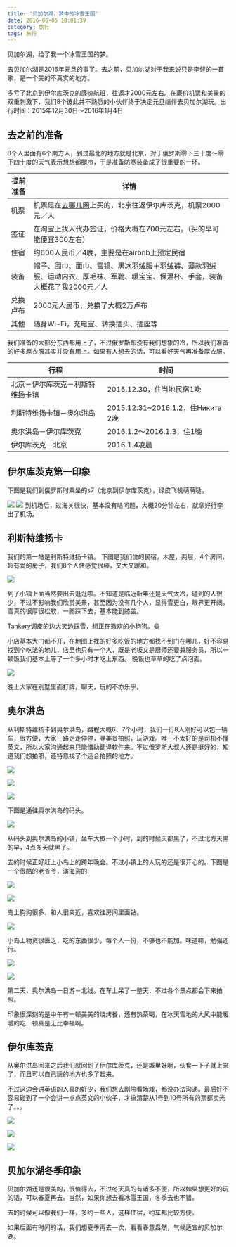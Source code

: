 ```yaml
---
title: '贝加尔湖，梦中的冰雪王国'
date: 2016-06-05 18:01:39
category: 旅行
tags: 旅行
---
```


贝加尔湖，给了我一个冰雪王国的梦。

去贝加尔湖是2016年元旦的事了。去之前，贝加尔湖对于我来说只是李健的一首歌，是一个美的不真实的地方。

多亏了北京到伊尔库茨克的廉价航班，往返才2000元左右。在廉价机票和美景的双重刺激下，我们8个彼此并不熟悉的小伙伴终于决定元旦结伴去贝加尔湖玩。出行时间：2015年12月30日～2016年1月4日

## 去之前的准备
8个人里面有6个南方人，到过最北的地方就是北京，对于俄罗斯零下三十度～零下四十度的天气表示想想都腿冷，于是准备防寒装备成了很重要的一环。

提前准备 | 详情
--------- | -------------
机票 | 机票是在[去哪儿网](http://flight.qunar.com)上买的，北京往返伊尔库茨克，机票2000元／人
签证 | 在淘宝上找人代办签证，价格大概在700元左右。（买的早可能便宜300左右）
住宿 | 约600人民币／4晚，主要是在airbnb上预定民宿
装备 | 帽子、围巾、面巾、雪镜、黑冰羽绒服＋羽绒裤、薄款羽绒服、运动内衣、厚毛袜、军靴、暖宝宝、保温杯、手套，装备大概花了我2000元／人
兑换卢布 | 2000元人民币，兑换了大概2万卢布
其他 | 随身Wi-Fi，充电宝、转换插头、插座等

我们准备的大部分东西都用上了，不过俄罗斯却没有我们想象的冷，所以我们准备的好多厚衣服其实并没有用上。如果有人想去的话，可以看好天气再准备厚衣服。

行程 | 时间
--------- | -------------
北京－伊尔库茨克－利斯特维扬卡镇 | 2015.12.30，住当地民宿1晚
利斯特维扬卡镇－奥尔洪岛 | 2015.12.31~2016.1.2，住Никита 2晚
奥尔洪岛－伊尔库茨克 | 2016.1.2～2016.1.3，住1晚
伊尔库茨克－北京 | 2016.1.4凌晨


## 伊尔库茨克第一印象
下图是我们到俄罗斯时乘坐的s7（北京到伊尔库茨克），绿皮飞机萌萌哒。

![](http://o7i9sckjd.bkt.clouddn.com/static/images/Lake-Baikal-the-dream-of-winter/1.jpg)
![](http://o7i9sckjd.bkt.clouddn.com/static/images/Lake-Baikal-the-dream-of-winter/1-1.jpg)
到机场后，过海关很快，基本没有啥问题，大概20分钟左右，就拿好行李出了机场。

## 利斯特维扬卡

我们的第一站是利斯特维扬卡镇。
下图是我们住的民宿，木屋，两层，4个房间，超有爱的房子，我们8个人住感觉很棒，又大又暖和。

![](http://o7i9sckjd.bkt.clouddn.com/static/images/Lake-Baikal-the-dream-of-winter/2-1.jpg)

到了小镇上面当然要出去逛逛啦。不知道是临近新年还是天气太冷，碰到的人很少，不过不影响我们欣赏美景，甚至因为没有几个人，显得雪更白，眼界更开阔。雪真的很厚很松软，一脚踩下去，基本能到膝盖。

Tankery调皮的边大笑边踩雪，想正在撒欢的小狗狗。😄

小店基本大门都不开，在地图上找的好多吃饭的地方都找不到门在哪儿，好不容易找到个吃法的地儿，店里也只有一个人，既是老板又是厨师还要兼服务员，所以一顿饭我们基本上等了一个多小时才吃上东西。
晚饭也草草的吃了点泡面。

![](http://o7i9sckjd.bkt.clouddn.com/static/images/Lake-Baikal-the-dream-of-winter/3.JPG)

晚上大家在别墅里面打牌，聊天，玩的不亦乐乎。

## 奥尔洪岛

从利斯特维扬卡到奥尔洪岛，路程大概6、7个小时，我们一行8人刚好可以包一辆车，很方便，大家一路走走停停，寻美景拍照，玩游戏。唯一不太好的是司机不懂英文，所以大家沟通起来只能借助翻译软件来。不过俄罗斯大叔人还是挺好的，知道我们想拍照，还特意找了个适合拍照的地方。

![](http://o7i9sckjd.bkt.clouddn.com/static/images/Lake-Baikal-the-dream-of-winter/4.JPG)

![](http://o7i9sckjd.bkt.clouddn.com/static/images/Lake-Baikal-the-dream-of-winter/14.jpg)

![](http://o7i9sckjd.bkt.clouddn.com/static/images/Lake-Baikal-the-dream-of-winter/5.JPG)

下图是通往奥尔洪岛的码头。

![](http://o7i9sckjd.bkt.clouddn.com/static/images/Lake-Baikal-the-dream-of-winter/9.JPG)

从码头到奥尔洪岛的小镇，坐车大概一个小时，到的时候天都黑了，不过北方天黑的早，4点多天就黑了。

去的时候正好赶上小岛上的跨年晚会。不过小镇上的人玩的还是很开心的。下图是一个很酷的老爷爷，演海盗的

![](http://o7i9sckjd.bkt.clouddn.com/static/images/Lake-Baikal-the-dream-of-winter/10.JPG)


![](http://o7i9sckjd.bkt.clouddn.com/static/images/Lake-Baikal-the-dream-of-winter/13.jpg)

岛上狗狗很多，和人很亲近，喜欢往房间里面钻。

![](http://o7i9sckjd.bkt.clouddn.com/static/images/Lake-Baikal-the-dream-of-winter/12.jpg)

小岛上物资很匮乏，吃的东西很少，每个人一份，不够也不能加。味道嘛，勉强还行。

![](http://o7i9sckjd.bkt.clouddn.com/static/images/Lake-Baikal-the-dream-of-winter/18.JPG)

![](http://o7i9sckjd.bkt.clouddn.com/static/images/Lake-Baikal-the-dream-of-winter/16.JPG)

第二天，奥尔洪岛一日游－北线。在车上呆了一整天，不过各个景点都会下来拍照。

印象很深刻的是中午有一顿美美的烧烤餐，还有热茶喝，在冰天雪地的大风中能暖暖的吃一顿真是无比幸福啊。

## 伊尔库茨克
从奥尔洪岛回来之后我们就回到了伊尔库茨克，还是城里好啊，伙食一下子就上来了，而且可以自己玩的地方也多了起来。

不过这边会讲英语的人真的好少，我们想去剧院看场戏，都没办法沟通。最后好不容易碰到了一个会讲一点点英文的小伙子，才搞清楚从1号到10号所有的票都卖光了。。。

![](http://o7i9sckjd.bkt.clouddn.com/static/images/Lake-Baikal-the-dream-of-winter/29.JPG)

![](http://o7i9sckjd.bkt.clouddn.com/static/images/Lake-Baikal-the-dream-of-winter/31.JPG)

![](http://o7i9sckjd.bkt.clouddn.com/static/images/Lake-Baikal-the-dream-of-winter/32.JPG)

## 贝加尔湖冬季印象
贝加尔湖还是很美的，很值得去，不过冬天真的有诸多不便，所以如果想更好的玩的话，可以春夏再去。当然，如果你想去看冰雪王国，冬季去也不错。

去的时候可以像我们一样，多约一些人，这样住宿，约车都比较方便。

如果后面有时间的话，我们想夏季再去一次，看看春意盎然，气候适宜的贝加尔湖。

